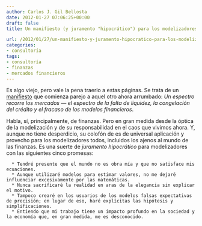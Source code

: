 ```yaml
---
author: Carlos J. Gil Bellosta
date: 2012-01-27 07:06:25+00:00
draft: false
title: Un manifiesto (y juramento "hipocrático") para los modelizadores

url: /2012/01/27/un-manifiesto-y-juramento-hipocratico-para-los-modelizadores/
categories:
- consultoría
tags:
- consultoría
- finanzas
- mercados financieros
---
```


Es algo viejo, pero vale la pena traerlo a estas páginas. Se trata de un [manifiesto](http://www.wilmott.com/blogs/eman/index.cfm/2009/1/8/The-Financial-Modelers-Manifesto) que comienza parejo a aquel otro ahora arrumbado: _Un espectro recorre los mercados — el espectro de la falta de liquidez, la congelación del crédito y el fracaso de los modelos financieros_.

Habla, sí, principalmente, de finanzas. Pero en gran medida desde la óptica de la modelización y de su responsabilidad en el caos que vivimos ahora. Y, aunque no tiene desperdicio, su colofón de es de universal aplicación y provecho para los modelizadores todos, incluidos los ajenos al mundo de las finanzas. Es una suerte de _juramento hipocrático_ para modelizadores con las siguientes cinco promesas:



	  * Tendré presente que el mundo no es obra mía y que no satisface mis ecuaciones.
	  * Aunque utilizaré modelos para estimar valores, no me dejaré influenciar excesivamente por las matemáticas.
	  * Nunca sacrificaré la realidad en aras de la elegancia sin explicar el motivo.
	  * Tampoco crearé en los usuarios de los modelos falsas expectativas de precisión; en lugar de eso, haré explícitas las hipótesis y simplificaciones.
	  * Entiendo que mi trabajo tiene un impacto profundo en la sociedad y la economía que, en gran medida, me es desconocido.


